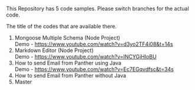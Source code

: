 This Repository has 5 code samples.
Please switch branches for the actual code.

The title of the codes that are available there.
1) Mongoose Multiple Schema (Node Project)<br>
Demo - https://www.youtube.com/watch?v=d3yo2TF4i08&t=14s
2) Markdown Editor (Node Project)<br>
Demo - https://www.youtube.com/watch?v=INCYGjHIoBU
3) How to send Email from Panther using Java<br>
Demo - https://www.youtube.com/watch?v=Ec7EGqvdfsc&t=34s
4) How to send Email from Panther without Java
5) Master

